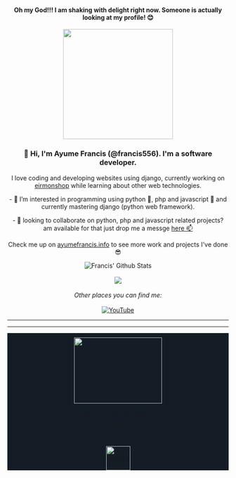 <div align='center'>
    <h4> Oh my God!!! I am shaking with delight right now. Someone is actually looking at my profile! 😊 </h4>
    <img src="https://media.giphy.com/media/offRxUVDyEXFjbSnMH/giphy.gif" style="height: 250px;" alt="">
</div>
<div align='center'>
    <h3>👋 Hi, I'm Ayume Francis (@francis556). I'm a software developer.</h3> 
    <p>I love coding and developing websites using  django, currently working on <a href="https://eirmonshop.com" target="_blank">eirmonshop</a> while learning about other web technologies.</p>
    <p>- 👀 I’m interested in programming using python 💖, php and javascript 🌱 and currently mastering django (python web framework).</p>
    <p>- 💞️ looking to collaborate on python, php and javascript related projects? am available for that just drop me a messge <a href="https://ayumefrancis.info/contact">here 📫</a></p>
    <p> Check me up on  <a href="https://ayumefrancis.info">ayumefrancis.info</a> to see more work and projects I've done 😎 </p>
</div>

<div align="center">
    <img align="center" src="https://github-readme-stats.vercel.app/api?username=francis556&&show_icons=true&title_color=161e2e&icon_color=31c48d&text_color=4b5563&bg_color=f4f5f7" alt="Francis' Github Stats">
</div>
<br>
<div align='center'>
    <img align='center' src='https://github-readme-stats.vercel.app/api/top-langs/?username=francis556&hide=scss,css,less,shell,html, ruby&show_icons=true&title_color=161e2e&icon_color=31c48d&text_color=4b5563&bg_color=f4f5f7'>
    <br>
    <br>
    <i>Other places you can find me:</i>
    <br>
    <br>
    <a href="https://www.youtube.com/channel/UCpUk_EERS3VSu39YMedNHlA" target="_blank"><img src="https://img.shields.io/badge/YouTube-%23E4405F.svg?&style=flat-square&logo=youtube&logoColor=white" alt="YouTube"></a>
</div>
<hr>
<hr>
<div align="center" style="background: #141d26">
    <div>
        <img src="https://media.giphy.com/media/S7K9EsqHvTGaOGmfKd/giphy.gif" style="height: 150px; width: 200px; padding-top: 10px;" alt="">
    </div>
    <p>Share a dollar ($1) with me </p>
    <h3>👇👇</h3>
    <a href="https://www.buymeacoffee.com/ayumefrancis" target="_blank">
        <img src="https://raw.githubusercontent.com/francis556/francis556/main/static/images/bmc-button.png" style='height: 55px' alt="buymeacoffee">
    </a>
</div>
